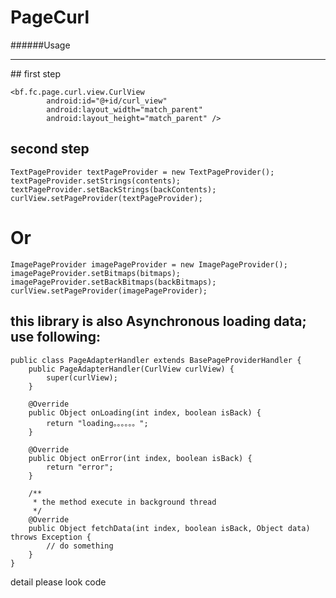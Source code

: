 PageCurl
========

######Usage
<hr/>
## first step

    <bf.fc.page.curl.view.CurlView
            android:id="@+id/curl_view"
            android:layout_width="match_parent"
            android:layout_height="match_parent" />

## second step

    TextPageProvider textPageProvider = new TextPageProvider();
    textPageProvider.setStrings(contents);
    textPageProvider.setBackStrings(backContents);
    curlView.setPageProvider(textPageProvider);

#  Or

    ImagePageProvider imagePageProvider = new ImagePageProvider();
    imagePageProvider.setBitmaps(bitmaps);
    imagePageProvider.setBackBitmaps(backBitmaps);
    curlView.setPageProvider(imagePageProvider);

## this library is also Asynchronous loading data; use following:

    public class PageAdapterHandler extends BasePageProviderHandler {
        public PageAdapterHandler(CurlView curlView) {
            super(curlView);
        }

        @Override
        public Object onLoading(int index, boolean isBack) {
            return "loading。。。。。。";
        }

        @Override
        public Object onError(int index, boolean isBack) {
            return "error";
        }

        /**
         * the method execute in background thread
         */
        @Override
        public Object fetchData(int index, boolean isBack, Object data) throws Exception {
            // do something
        }
    }
detail please look code



